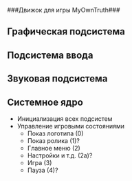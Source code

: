 ###Движок для игры MyOwnTruth###

## Графическая подсистема ##

## Подсистема ввода ##

## Звуковая подсистема ##

## Системное ядро ##
- Инициализация всех подсистем
- Управление игровыми состояниями
    - Показ логотипа (0)
    - Показ ролика (1)?
    - Главное меню (2)
    - Настройки и т.д. (2а)?
    - Игра (3)
    - Пауза (4)?
